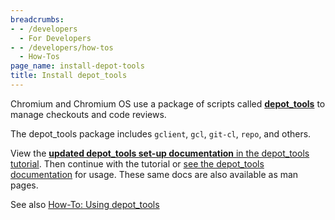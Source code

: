 ```yaml
---
breadcrumbs:
- - /developers
  - For Developers
- - /developers/how-tos
  - How-Tos
page_name: install-depot-tools
title: Install depot_tools
---
```


Chromium and Chromium OS use a package of scripts called
[**depot_tools**](/developers/how-tos/depottools) to manage checkouts and code
reviews.

The depot_tools package includes `gclient`, `gcl`, `git-cl`, `repo`, and others.

View the [**updated depot_tools set-up documentation** in the depot_tools
tutorial](https://commondatastorage.googleapis.com/chrome-infra-docs/flat/depot_tools/docs/html/depot_tools_tutorial.html#_setting_up).
Then continue with the tutorial or [see the depot_tools
documentation](https://commondatastorage.googleapis.com/chrome-infra-docs/flat/depot_tools/docs/html/depot_tools.html)
for usage. These same docs are also available as man pages.

See also [How-To: Using depot_tools](/developers/how-tos/depottools)